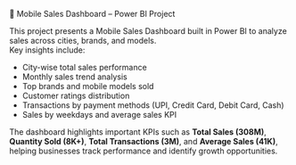 📱 Mobile Sales Dashboard – Power BI Project  

This project presents a Mobile Sales Dashboard built in Power BI to analyze sales across cities, brands, and models.  
Key insights include:  
- City-wise total sales performance  
- Monthly sales trend analysis  
- Top brands and mobile models sold  
- Customer ratings distribution  
- Transactions by payment methods (UPI, Credit Card, Debit Card, Cash)  
- Sales by weekdays and average sales KPI  

The dashboard highlights important KPIs such as **Total Sales (308M)**, **Quantity Sold (8K+)**, **Total Transactions (3M)**, and **Average Sales (41K)**, helping businesses track performance and identify growth opportunities.  

